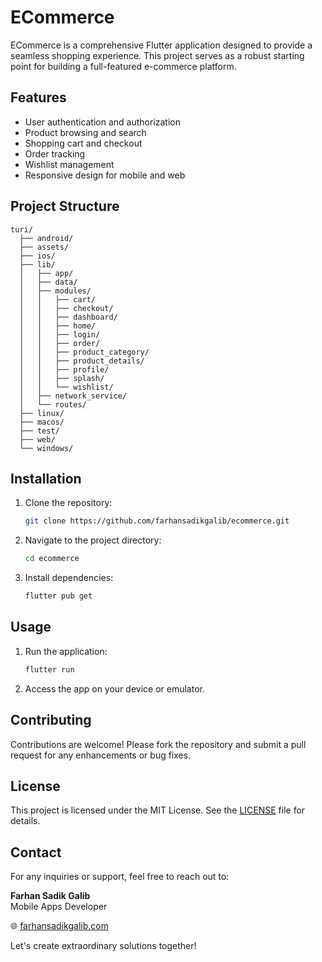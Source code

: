 # ECommerce

ECommerce is a comprehensive Flutter application designed to provide a seamless shopping experience. This project serves as a robust starting point for building a full-featured e-commerce platform.

## Features
- User authentication and authorization
- Product browsing and search
- Shopping cart and checkout
- Order tracking
- Wishlist management
- Responsive design for mobile and web

## Project Structure
```
turi/
  ├── android/
  ├── assets/
  ├── ios/
  ├── lib/
  │   ├── app/
  │   ├── data/
  │   ├── modules/
  │   │   ├── cart/
  │   │   ├── checkout/
  │   │   ├── dashboard/
  │   │   ├── home/
  │   │   ├── login/
  │   │   ├── order/
  │   │   ├── product_category/
  │   │   ├── product_details/
  │   │   ├── profile/
  │   │   ├── splash/
  │   │   └── wishlist/
  │   ├── network_service/
  │   └── routes/
  ├── linux/
  ├── macos/
  ├── test/
  ├── web/
  └── windows/
```

## Installation
1. Clone the repository:
   ```bash
   git clone https://github.com/farhansadikgalib/ecommerce.git
   ```
2. Navigate to the project directory:
   ```bash
   cd ecommerce
   ```
3. Install dependencies:
   ```bash
   flutter pub get
   ```

## Usage
1. Run the application:
   ```bash
   flutter run
   ```
2. Access the app on your device or emulator.

## Contributing
Contributions are welcome! Please fork the repository and submit a pull request for any enhancements or bug fixes.

## License
This project is licensed under the MIT License. See the [LICENSE](LICENSE) file for details.

## Contact

For any inquiries or support, feel free to reach out to:

**Farhan Sadik Galib**  
Mobile Apps Developer

🌐 [farhansadikgalib.com](https://farhansadikgalib.com/)

Let's create extraordinary solutions together!